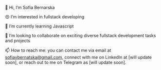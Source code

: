 👋 Hi, I’m Sofia Bernarska

😍 I’m interested in fullstack developing

🌱 I’m currently learning Javascript

💞️ I’m looking to collaborate on exciting diverse fullstack development tasks and projects

📫 How to reach me: you can contact me via email at sofiavbernatska@gmail.com, connect with me on LinkedIn at [will update soon], or reach out to me on Telegram as [will update soon].

<!---
sofiabern/sofiabern is a ✨ special ✨ repository because its `README.md` (this file) appears on your GitHub profile.
You can click the Preview link to take a look at your changes.
--->
